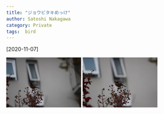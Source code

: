```yaml
---
title: "ジョウビタキめっけ"
author: Satoshi Nakagawa
category: Private
tags:  bird
---
```


[2020-11-07]  

<img src="/pict/2020-11-07-jobitaki-1.jpg" alt="" width="200"/>
<img src="/pict/2020-11-07-jobitaki-2.jpg" alt="" width="200"/>

